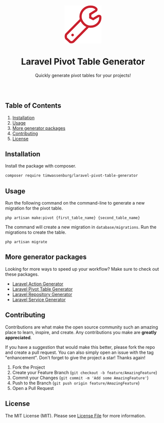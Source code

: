 <br />
<div align="center">
  <a href="https://github.com/timwassenburg/laravel-pivot-table-generator">
    <img src="img/wrench.png" alt="Logo" width=120>
  </a>

<h1 align="center">Laravel Pivot Table Generator</h1>

  <p align="center">
    Quickly generate pivot tables for your projects!
  </p>
<br><br>
</div>

## Table of Contents
  <ol>
    <li><a href="#installation">Installation</a></li>
    <li>
      <a href="#usage">Usage</a>
    </li>
    <li><a href="#more-generator-packages">More generator packages</a></li>
    <li><a href="#contributing">Contributing</a></li>
    <li><a href="#license">License</a></li>
  </ol>

## Installation
Install the package with composer.
```bash
composer require timwassenburg/laravel-pivot-table-generator
```

## Usage
Run the following command on the command-line to generate a new migration for the pivot table.
```
php artisan make:pivot {first_table_name} {second_table_name}
```

The command will create a new migration in ```database/migrations```. Run the migrations to create the table.
```
php artisan migrate
```

## More generator packages
Looking for more ways to speed up your workflow? Make sure to check out these packages.

- [Laravel Action Generator](https://github.com/timwassenburg/laravel-action-generator)
- [Laravel Pivot Table Generator](https://github.com/timwassenburg/laravel-pivot-table-generator)
- [Laravel Repository Generator](https://github.com/timwassenburg/laravel-repository-generator)
- [Laravel Service Generator](https://github.com/timwassenburg/laravel-service-generator)

## Contributing
Contributions are what make the open source community such an amazing place to learn, inspire, and create. Any contributions you make are **greatly appreciated**.

If you have a suggestion that would make this better, please fork the repo and create a pull request. You can also simply open an issue with the tag "enhancement".
Don't forget to give the project a star! Thanks again!

1. Fork the Project
2. Create your Feature Branch (`git checkout -b feature/AmazingFeature`)
3. Commit your Changes (`git commit -m 'Add some AmazingFeature'`)
4. Push to the Branch (`git push origin feature/AmazingFeature`)
5. Open a Pull Request

## License

The MIT License (MIT). Please see [License File](LICENSE.md) for more information.

